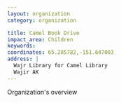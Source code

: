 ```yaml
---
layout: organization
category: organization

title: Camel Book Drive
impact_area: Children
keywords: 
coordinates: 65.285782,-151.647003
address: |
  Wajr Library for Camel Library
  Wajir AK 
---
```

Organization's overview
